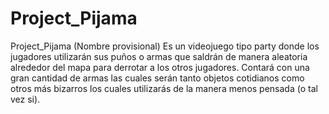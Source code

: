 # Project_Pijama
Project_Pijama (Nombre provisional) Es un videojuego tipo party donde los jugadores utilizarán sus puños o armas que saldrán de manera aleatoria alrededor del mapa para derrotar a los otros jugadores.
Contará con una gran cantidad de armas las cuales serán tanto objetos cotidianos como otros más bizarros los cuales utilizarás de la manera menos pensada (o tal vez si).
